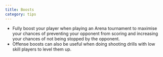 ```yaml
---
title: Boosts
category: tips
---
```


* Fully boost your player when playing an Arena tournament to maximise your chances of preventing your opponent from scoring and increasing your chances of not being stopped by the opponent.
* Offense boosts can also be useful when doing shooting drills with low skill players to level them up.
